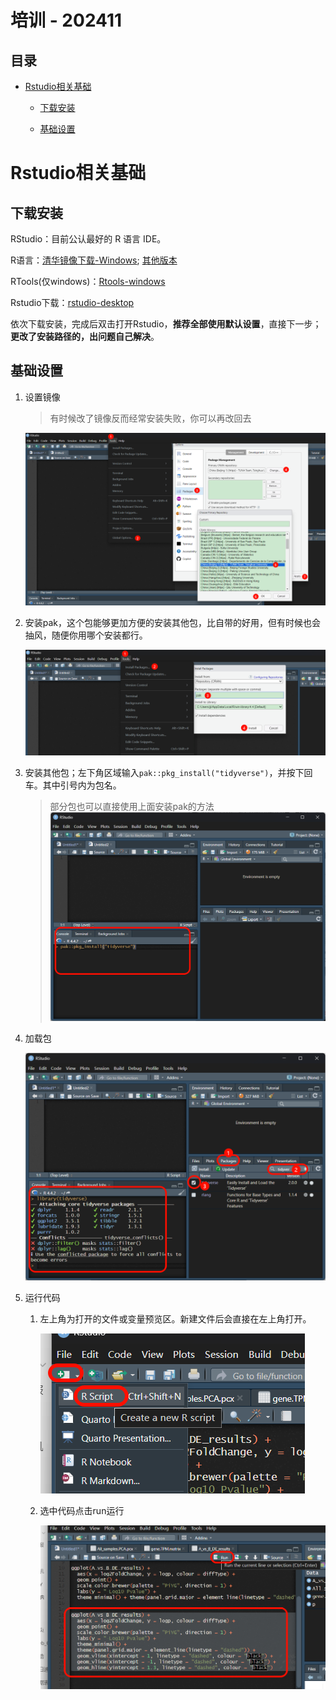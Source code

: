 # 培训 - 202411

## 目录

- [Rstudio相关基础](#Rstudio相关基础)
  - [下载安装](#下载安装)

  - [基础设置](#基础设置)


# Rstudio相关基础

## 下载安装

RStudio：目前公认最好的 R 语言 IDE。

R语言：[清华镜像下载-Windows](https://mirrors.tuna.tsinghua.edu.cn/CRAN/bin/windows/base/); [其他版本](https://mirrors.tuna.tsinghua.edu.cn/CRAN/)

RTools(仅windows)：[Rtools-windows](https://cran.rstudio.com/bin/windows/Rtools/)

Rstudio下载：[rstudio-desktop](https://posit.co/download/rstudio-desktop/)

依次下载安装，完成后双击打开Rstudio，**推荐全部使用默认设置**，直接下一步；**更改了安装路径的，出问题自己解决**。

## 基础设置

1. 设置镜像

   > 有时候改了镜像反而经常安装失败，你可以再改回去

   ![](rstudio.install.images/PixPin_2024-11-12_10-07-03_KCwD7Eqgq1.png)
2. 安装pak，这个包能够更加方便的安装其他包，比自带的好用，但有时候也会抽风，随便你用哪个安装都行。

   ![](rstudio.install.images/PixPin_2024-11-12_10-09-10_OVMCEoS5XL.png)
3. 安装其他包；左下角区域输入`pak::pkg_install("tidyverse")`，并按下回车。其中引号内为包名。
   > 部分包也可以直接使用上面安装pak的方法
   ![](rstudio.install.images/PixPin_2024-11-12_10-10-52_gc5btcCxXI.png)
4. 加载包

   ![](rstudio.install.images/PixPin_2024-11-12_10-18-56_8ENVzmV8L5.png)
5. 运行代码
   1. 左上角为打开的文件或变量预览区。新建文件后会直接在左上角打开。

      ![](rstudio.install.images/PixPin_2024-11-12_11-06-59_ce6YLyzsL9.png)
   2. 选中代码点击run运行

      ![](rstudio.install.images/PixPin_2024-11-12_11-07-35_xg81bxOO4y.png)

